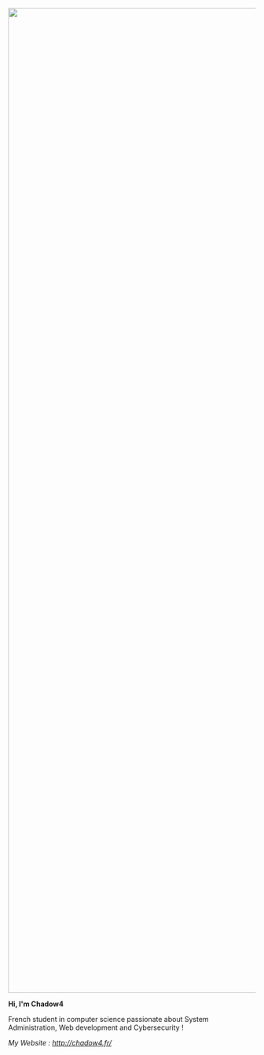 <p align="center">
  <img width="2000px" src="http://chadow4.fr/baner.png">
</p>


**Hi, I'm Chadow4** <br>

French student in computer science passionate about System Administration, Web development and Cybersecurity !

*My Website : http://chadow4.fr/*
